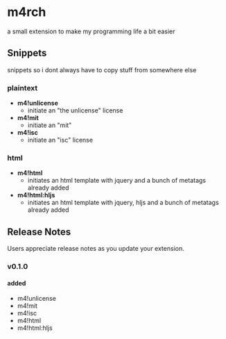 # m4rch

a small extension to make my programming life a bit easier

## Snippets

snippets so i dont always have to copy stuff from somewhere else

### plaintext

- **m4!unlicense**
	- initiate an "the unlicense" license
- **m4!mit**
	- initiate an "mit"
- **m4!isc**
	- initiate an "isc" license

### html

- **m4!html**
  - initiates an html template with jquery and a bunch of metatags already added
- **m4!html:hljs**
  - initiates an html template with jquery, hljs and a bunch of metatags already added

## Release Notes

Users appreciate release notes as you update your extension.

### v0.1.0

#### added

- m4!unlicense
- m4!mit
- m4!isc
- m4!html
- m4!html:hljs
